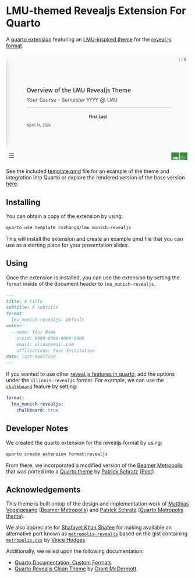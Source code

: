 # LMU-themed Revealjs Extension For Quarto

A [quarto extension](https://quarto.org/docs/extensions/) featuring an [LMU-inspired theme](https://www.lmu.de/de/die-lmu/struktur/zentrale-universitaetsverwaltung/kommunikation-und-presse/lmu-brand-guide/designgrundsaetze/farben/) for the [reveal.js format](https://quarto.org/docs/presentations/revealjs/).

[![](title-slide-quarto-lmu_munich.png)](http://quarto.thecoatlessprofessor.com/illinois-revealjs/)

See the included [template.qmd](template.qmd) file for an example of the theme and integration into Quarto or explore the rendered version of the base version [here](http://quarto.thecoatlessprofessor.com/illinois-revealjs/).

## Installing

You can obtain a copy of the extension by using:

```bash
quarto use template cxzhang4/lmu_munich-revealjs
```

This will install the extension and create an example qmd file that
you can use as a starting place for your presentation slides.

## Using

Once the extension is installed, you can use the extension by setting the `format` inside of the document header to `lmu_munich-revealjs`.

```markdown
---
title: A title
subtitle: A subtitle
format:
  lmu_munich-revealjs: default
author:
  - name: Your Name
    orcid: 0000-0000-0000-0000
    email: alias@email.com
    affiliations: Your Institution
date: last-modified
---
```

If you wanted to use other [reveal.js features in quarto](https://quarto.org/docs/presentations/revealjs/), add the options under the `illinois-revealjs` format. For example, we can use the [`chalkboard`](https://quarto.org/docs/presentations/revealjs/presenting.html#chalkboard) feature by setting:

```yaml
format:
  lmu_munich-revealjs:
    chalkboard: true
```

## Developer Notes

We created the quarto extension for the revealjs format by using:

```sh
quarto create extension format:revealjs
```

From there, we incorporated a modified version of the [Beamer Metropolis](https://github.com/matze/mtheme) that was ported into a [Quarto theme](https://codeberg.org/pat-s/quarto-metropolis) by [Patrick Schratz](https://pat-s.me/) ([Post](https://pat-s.me/quarto-metropolis-theme/)).

## Acknowledgements

This theme is built ontop of the design and implementation work of [Matthias Vogelgesang](https://bloerg.net/) ([Beamer Metropolis](https://github.com/matze/mtheme)) and [Patrick Schratz](https://pat-s.me/) ([Quarto Metropolis theme](https://codeberg.org/pat-s/quarto-metropolis)).

We also appreciate for [Shafayet Khan Shafee](https://github.com/shafayetShafee) for making available an alternative port known as [`metropolis-revealjs`](https://github.com/shafayetShafee/metropolis) based on the gist containing [`metropolis.css`](https://gist.github.com/vhodges/e37893eecde3f3333150) by [Vince Hodges](https://github.com/vhodges).

Additionally, we relied upon the following documentation:

- [Quarto Documentation: Custom Formats](https://quarto.org/docs/extensions/formats.html)
- [Quarto Revealjs Clean Theme](https://github.com/grantmcdermott/quarto-revealjs-clean) by [Grant McDermott](https://github.com/grantmcdermott)
